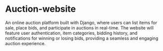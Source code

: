 # Auction-website
An online auction platform built with Django, where users can list items for sale, place bids, and participate in auctions in real-time. The website will feature user authentication, item categories, bidding history, and notifications for winning or losing bids, providing a seamless and engaging auction experience.
